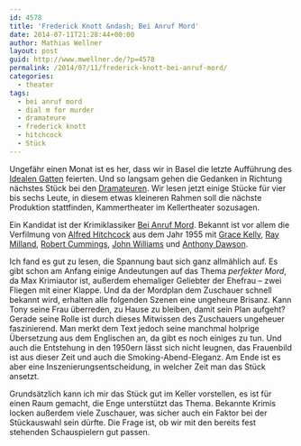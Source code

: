 ```yaml
---
id: 4578
title: 'Frederick Knott &ndash; Bei Anruf Mord'
date: 2014-07-11T21:28:44+00:00
author: Mathias Wellner
layout: post
guid: http://www.mwellner.de/?p=4578
permalink: /2014/07/11/frederick-knott-bei-anruf-mord/
categories:
  - theater
tags:
  - bei anruf mord
  - dial m for murder
  - dramateure
  - frederick knott
  - hitchcock
  - Stück
---
```

Ungefähr einen Monat ist es her, dass wir in Basel die letzte Aufführung des [Idealen Gatten](http://www.mwellner.de/schauspiel/ein-idealer-gatte/ "Ein idealer Gatte") feierten. Und so langsam gehen die Gedanken in Richtung nächstes Stück bei den <a href="http://dramateure.ch" title="die dramateure zürich" target="_blank">Dramateuren</a>. Wir lesen jetzt einige Stücke für vier bis sechs Leute, in diesem etwas kleineren Rahmen soll die nächste Produktion stattfinden, Kammertheater im Kellertheater sozusagen. 

Ein Kandidat ist der Krimiklassiker <a href="http://de.wikipedia.org/wiki/Bei_Anruf_Mord" title="Bei Anruf Mord (Wikipedia)" target="_blank">Bei Anruf Mord</a>. Bekannt ist vor allem die Verfilmung von <a href="http://de.wikipedia.org/wiki/Alfred_Hitchcock" title="Alfred Hitchcock" target="_blank">Alfred Hitchcock</a> aus dem Jahr 1955 mit <a href="http://de.wikipedia.org/wiki/Grace_Kelly" title="Grace Kelly" target="_blank">Grace Kelly</a>, <a href="http://de.wikipedia.org/wiki/Ray_Milland" title="Ray Milland" target="_blank">Ray Milland</a>, <a href="http://de.wikipedia.org/wiki/Robert_Cummings" title="Robert Cummings" target="_blank">Robert Cummings</a>, <a href="http://de.wikipedia.org/wiki/John_Williams_(Schauspieler)" title="John Williams" target="_blank">John Williams</a> und <a href="http://de.wikipedia.org/wiki/Anthony_Dawson" title="Anthony Dawson" target="_blank">Anthony Dawson</a>. 



Ich fand es gut zu lesen, die Spannung baut sich ganz allmählich auf. Es gibt schon am Anfang einige Andeutungen auf das Thema _perfekter Mord_, da Max Krimiautor ist, außerdem ehemaliger Geliebter der Ehefrau &#8211; zwei Fliegen mit einer Klappe. Und da der Mordplan dem Zuschauer schnell bekannt wird, erhalten alle folgenden Szenen eine ungeheure Brisanz. Kann Tony seine Frau überreden, zu Hause zu bleiben, damit sein Plan aufgeht? Gerade seine Rolle ist durch dieses Mitwissen des Zuschauers ungeheuer faszinierend. Man merkt dem Text jedoch seine manchmal holprige Übersetzung aus dem Englischen an, da gibt es noch einiges zu tun. Und auch die Entstehung in den 1950ern lässt sich nicht leugnen, das Frauenbild ist aus dieser Zeit und auch die Smoking-Abend-Eleganz. Am Ende ist es aber eine Inszenierungsentscheidung, in welcher Zeit man das Stück ansetzt. 

Grundsätzlich kann ich mir das Stück gut im Keller vorstellen, es ist für einen Raum gemacht, die Enge unterstützt das Thema. Bekannte Krimis locken außerdem viele Zuschauer, was sicher auch ein Faktor bei der Stückauswahl sein dürfte. Die Frage ist, ob wir mit den bereits fest stehenden Schauspielern gut passen.